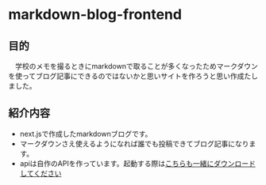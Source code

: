 # markdown-blog-frontend

## 目的
　学校のメモを撮るときにmarkdownで取ることが多くなったためマークダウンを使ってブログ記事にできるのではないかと思いサイトを作ろうと思い作成たしました。

## 紹介内容
- next.jsで作成したmarkdownブログです。
- マークダウンさえ使えるようになれば誰でも投稿できてブログ記事になります。
- apiは自作のAPIを作っています。起動する際は[こちらも一緒にダウンロードしてください](https://github.com/miya385991/markdwonApi)  

